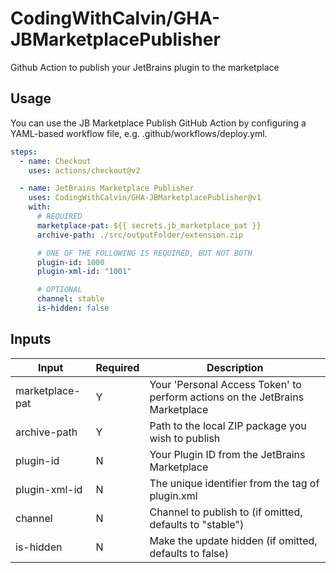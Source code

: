 # CodingWithCalvin/GHA-JBMarketplacePublisher

Github Action to publish your JetBrains plugin to the marketplace

## Usage

You can use the JB Marketplace Publish GitHub Action by configuring a YAML-based workflow file, e.g. .github/workflows/deploy.yml.

```yml
steps:
  - name: Checkout
    uses: actions/checkout@v2

  - name: JetBrains Marketplace Publisher
    uses: CodingWithCalvin/GHA-JBMarketplacePublisher@v1
    with:
      # REQUIRED
      marketplace-pat: ${{ secrets.jb_marketplace_pat }}
      archive-path: ./src/outputFolder/extension.zip

      # ONE OF THE FOLLOWING IS REQUIRED, BUT NOT BOTH
      plugin-id: 1000
      plugin-xml-id: "1001"

      # OPTIONAL
      channel: stable
      is-hidden: false
```

## Inputs

| Input           | Required | Description                                                                  |
| --------------- | -------- | ---------------------------------------------------------------------------- |
| marketplace-pat | Y        | Your 'Personal Access Token' to perform actions on the JetBrains Marketplace |
| archive-path    | Y        | Path to the local ZIP package you wish to publish                            |
| plugin-id       | N        | Your Plugin ID from the JetBrains Marketplace                                |
| plugin-xml-id   | N        | The unique identifier from the <id> tag of plugin.xml                        |
| channel         | N        | Channel to publish to (if omitted, defaults to "stable")                     |
| is-hidden       | N        | Make the update hidden (if omitted, defaults to false)                       |
